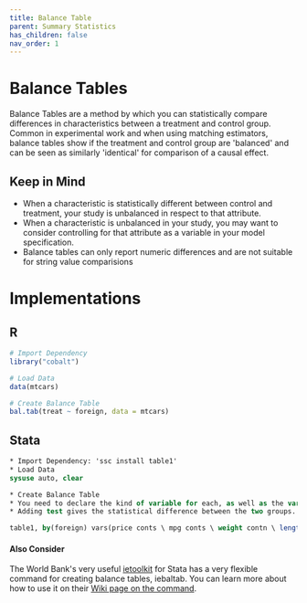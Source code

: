 ```yaml
---
title: Balance Table
parent: Summary Statistics
has_children: false
nav_order: 1
---
```


# Balance Tables

Balance Tables are a method by which you can statistically compare differences in characteristics between a treatment and control group. Common in experimental work and when using matching estimators, balance tables show if the treatment and control group are 'balanced' and can be seen as similarly 'identical' for comparison of a causal effect. 

## Keep in Mind

- When a characteristic is statistically different between control and treatment, your study is unbalanced in respect to that attribute.
- When a characteristic is unbalanced in your study, you may want to consider controlling for that attribute as a variable in your model specification.
- Balance tables can only report numeric differences and are not suitable for string value comparisions


# Implementations

## R

```r
# Import Dependency
library("cobalt")

# Load Data
data(mtcars)

# Create Balance Table
bal.tab(treat ~ foreign, data = mtcars)
```

## Stata

```stata
* Import Dependency: 'ssc install table1' 
* Load Data
sysuse auto, clear

* Create Balance Table
* You need to declare the kind of variable for each, as well as the variable by which you define treatment and control. 
* Adding test gives the statistical difference between the two groups. The ending saves your output as an .xls file

table1, by(foreign) vars(price conts \ mpg conts \ weight contn \ length conts) test saving(`output_dir'\\bal_tab.xls, replace)
```
#### Also Consider
The World Bank's very useful [ietoolkit](https://blogs.worldbank.org/impactevaluations/ie-analytics-introducing-ietoolkit) for Stata has a very flexible command for creating balance tables, iebaltab. You can learn more about how to use it on their [Wiki page on the command](https://dimewiki.worldbank.org/wiki/Iebaltab).